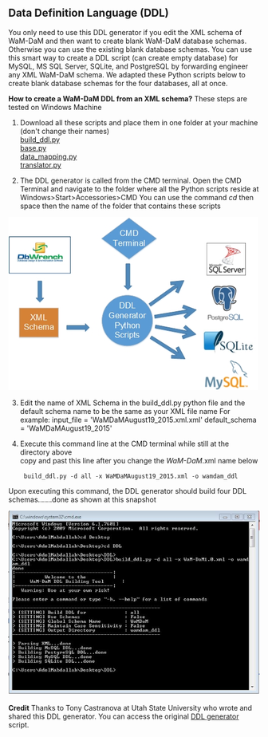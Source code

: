 ## Data Definition Language (DDL)

You only need to use this DDL generator if you edit the XML schema of WaM-DaM and then want to create blank WaM-DaM database schemas. Otherwise you can use the existing blank database schemas. 
You can use this smart way to create a DDL script (can create empty database) for MySQL, MS SQL Server, SQLite, and PostgreSQL by forwarding engineer any XML WaM-DaM schema. We adapted these Python scripts below to create blank database schemas for the four databases, all at once. 

**How to create a WaM-DaM DDL from an XML schema?**  These steps are tested on Windows Machine      
1. Download all these scripts and place them in one folder at your machine (don't change their names)   
[build_ddl.py](https://github.com/amabdallah/WaM-DaM/blob/master/01Documentation/02DDL/build_ddl.py)   
[base.py](https://github.com/amabdallah/WaM-DaM/blob/master/01Documentation/02DDL/base.py)   
[data_mapping.py](https://github.com/amabdallah/WaM-DaM/blob/master/01Documentation/02DDL/data_mapping.py)   
[translator.py](https://github.com/amabdallah/WaM-DaM/blob/master/01Documentation/02DDL/translator.py)   

2. The DDL generator is called from the CMD terminal. Open the CMD Terminal and navigate to the folder where all the Python scripts reside at
Windows>Start>Accessories>CMD
You can use the command *cd* then space then the name of the folder that contains these scripts 

![](https://github.com/amabdallah/WaM-DaM/blob/master/01Documentation/02DDL/DDL_Generator.jpg)

3. Edit the name of XML Schema in the build_ddl.py python file and the default schema name to be the same as your XML file name
For example:
input_file = 'WaMDaMAugust19_2015.xml.xml'
default_schema = 'WaMDaMAugust19_2015'

4. Execute this command line at the CMD terminal while still at the directory above   
copy and past this line after you change the *WaM-DaM*.xml name below

        build_ddl.py -d all -x WaMDaMAugust19_2015.xml -o wamdam_ddl   


Upon executing this command, the DDL generator should build four DDL schemas.......done as shown at this snapshot 

![](https://github.com/amabdallah/WaM-DaM/blob/master/01Documentation/02DDL/SnapshotOfResult_DDL_cmd.JPG)    



**Credit** 
Thanks to Tony Castranova at Utah State University who wrote and shared this DDL generator. You can access the original <a href="https://github.com/ODM2/ODM2/tree/7e488d762812b07be4669b5b95a69539ae2239a4/src/build_schemas" target="_blank">DDL generator</a> script. 
